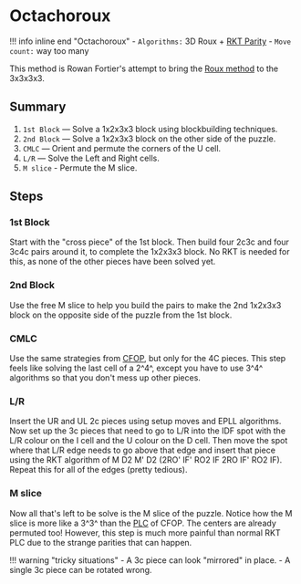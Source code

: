 # Octachoroux

!!! info inline end "Octachoroux"
    - `Algorithms:` 3D Roux + [RKT Parity](/techniques/rkt/#parity)
    - `Move count:` way too many

This method is Rowan Fortier's attempt to bring the [Roux method](https://www.speedsolving.com/wiki/index.php/Roux_method) to the 3x3x3x3.

## Summary

1. `1st Block` — Solve a 1x2x3x3 block using blockbuilding techniques.
2. `2nd Block` — Solve a 1x2x3x3 block on the other side of the puzzle.
3. `CMLC` — Orient and permute the corners of the U cell.
4. `L/R` — Solve the Left and Right cells.
5. `M slice` - Permute the M slice.

## Steps

### 1st Block

Start with the "cross piece" of the 1st block. Then build four 2c3c and four 3c4c pairs around it, to complete the 1x2x3x3 block. No RKT is needed for this, as none of the other pieces have been solved yet.

### 2nd Block
Use the free M slice to help you build the pairs to make the 2nd 1x2x3x3 block on the opposite side of the puzzle from the 1st block.

### CMLC
Use the same strategies from [CFOP](/methods/cfop#4c-olc), but only for the 4C pieces. This step feels like solving the last cell of a 2^4^, except you have to use 3^4^ algorithms so that you don't mess up other pieces.

### L/R
Insert the UR and UL 2c pieces using setup moves and EPLL algorithms. Now set up the 3c pieces that need to go to L/R into the IDF spot with the L/R colour on the I cell and the U colour on the D cell. Then move the spot where that L/R edge needs to go above that edge and insert that piece using the RKT algorithm of M D2 M' D2 (2RO' IF' RO2 IF 2RO IF' RO2 IF). Repeat this for all of the edges (pretty tedious).

### M slice
Now all that's left to be solve is the M slice of the puzzle. Notice how the M slice is more like a 3^3^ than the [PLC](/methods/cfop#plc) of CFOP. The centers are already permuted too! However, this step is much more painful than normal RKT PLC due to the strange parities that can happen.

!!! warning "tricky situations"
    - A 3c piece can look "mirrored" in place.
    - A single 3c piece can be rotated wrong.
